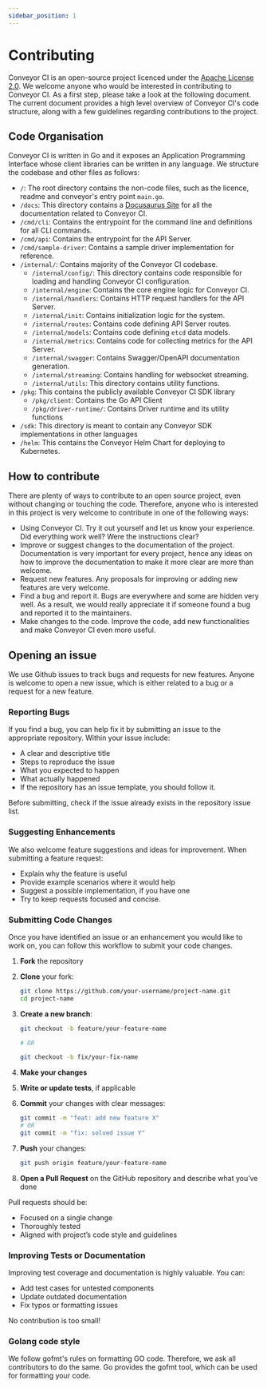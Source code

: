 ```yaml
---
sidebar_position: 1
---
```


# Contributing

Conveyor CI is an open-source project licenced under the [Apache License 2.0](https://github.com/open-ug/conveyor/blob/main/LICENSE). We welcome anyone who would be interested in contributing to Conveyor CI. As a first step, please take a look at the following document. The current document provides a high level overview of Conveyor CI's code structure, along with a few guidelines regarding contributions to the project.


## Code Organisation

Conveyor CI is written in Go and it exposes an Application Programming Interface whose client libraries can be written in any language. We structure the codebase and other files as follows:

- `/`: The root directory contains the non-code files, such as the licence, readme and conveyor's entry point `main.go`.
- `/docs`: This directory contains a [Docusaurus Site](https://docusaurus.io/) for all the documentation related to Conveyor CI.
- `/cmd/cli`: Contains the entrypoint for the command line and definitions for all CLI commands.
- `/cmd/api`: Contains the entrypoint for the API Server.
- `/cmd/sample-driver`: Contains a sample driver implementation for reference.
- `/internal/`: Contains majority of the Conveyor CI codebase.
  - `/internal/config/`: This directory contains code responsible for loading and handling Conveyor CI configuration.
  - `/internal/engine`: Contains the core engine logic for Conveyor CI.
  - `/internal/handlers`: Contains HTTP request handlers for the API Server.
  - `/internal/init`: Contains initialization logic for the system.
  - `/internal/routes`: Contains code defining API Server routes.
  - `/internal/models`: Contains code defining `etcd` data models.
  - `/internal/metrics`: Contains code for collecting metrics for the API Server.
  - `/internal/swagger`: Contains Swagger/OpenAPI documentation generation.
  - `/internal/streaming`: Contains handling for websocket streaming.
  - `/internal/utils`: This directory contains utility functions.
- `/pkg`: This contains the publicly available Conveyor CI SDK library
  - `/pkg/client`: Contains the Go API Client
  - `/pkg/driver-runtime/`: Contains Driver runtime and its utility functions
- `/sdk`: This directory is meant to contain any Conveyor SDK implementations in other languages
- `/helm`: This contains the Conveyor Helm Chart for deploying to Kubernetes.

## How to contribute

There are plenty of ways to contribute to an open source project, even without changing or touching the code. Therefore, anyone who is interested in this project is very welcome to contribute in one of the following ways:

- Using Conveyor CI. Try it out yourself and let us know your experience. Did everything work well? Were the instructions clear?
- Improve or suggest changes to the documentation of the project. Documentation is very important for every project, hence any ideas on how to improve the documentation to make it more clear are more than welcome.
- Request new features. Any proposals for improving or adding new features are very welcome.
- Find a bug and report it. Bugs are everywhere and some are hidden very well. As a result, we would really appreciate it if someone found a bug and reported it to the maintainers.
- Make changes to the code. Improve the code, add new functionalities and make Conveyor CI even more useful.

## Opening an issue

We use Github issues to track bugs and requests for new features. Anyone is welcome to open a new issue, which is either related to a bug or a request for a new feature.

### Reporting Bugs

If you find a bug, you can help fix it by submitting an issue to the appropriate repository. Within your issue include:

- A clear and descriptive title
- Steps to reproduce the issue
- What you expected to happen
- What actually happened
- If the repository has an issue template, you should follow it.

Before submitting, check if the issue already exists in the repository issue list.

### Suggesting Enhancements

We also welcome feature suggestions and ideas for improvement. When submitting a feature request:

- Explain why the feature is useful
- Provide example scenarios where it would help
- Suggest a possible implementation, if you have one
- Try to keep requests focused and concise.


### Submitting Code Changes

Once you have identified an issue or an enhancement you would like to work on, you can follow this workflow to submit your code changes.

1. **Fork** the repository
2. **Clone** your fork:

   ```bash
   git clone https://github.com/your-username/project-name.git
   cd project-name
   ```

3. **Create a new branch**:

   ```bash
   git checkout -b feature/your-feature-name 
   
   # OR 

   git checkout -b fix/your-fix-name 
   ```

4. **Make your changes**
5. **Write or update tests**, if applicable
6. **Commit** your changes with clear messages:

    ```bash
    git commit -m "feat: add new feature X"
    # OR
    git commit -m "fix: solved issue Y"
    ```

7. **Push** your changes:

    ```bash
    git push origin feature/your-feature-name
    ```

8. **Open a Pull Request** on the GitHub repository and describe what you’ve done

Pull requests should be:

- Focused on a single change
- Thoroughly tested
- Aligned with project’s code style and guidelines

### Improving Tests or Documentation

Improving test coverage and documentation is highly valuable. You can:

- Add test cases for untested components
- Update outdated documentation
- Fix typos or formatting issues

No contribution is too small!

### Golang code style

We follow gofmt's rules on formatting GO code. Therefore, we ask all contributors to do the same. Go provides the gofmt tool, which can be used for formatting your code.
